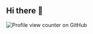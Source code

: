 ## Hi there 👋

<!--
**its-Raz/its-Raz** is a ✨ _special_ ✨ 

Here are some ideas to get you started:

- 🔭 I’m currently working on my B.Sc. Data Science & Engineering
- 📫 How to reach me: razbiton91@gmail.com
- ⚡ Fun fact: ...
-->
![Profile view counter on GitHub](https://komarev.com/ghpvc/?username=its-Raz)
